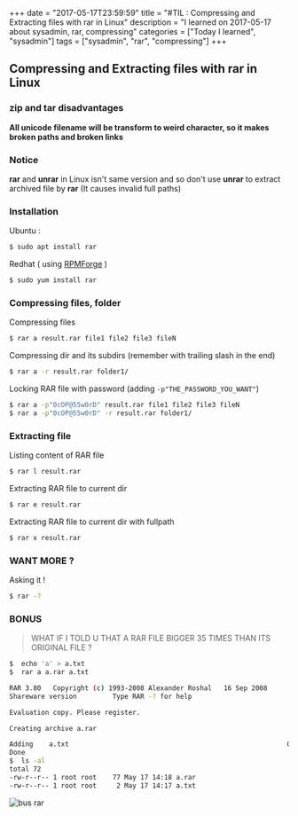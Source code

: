 +++
date = "2017-05-17T23:59:59"
title = "#TIL : Compressing and Extracting files with rar in Linux"
description = "I learned on 2017-05-17 about sysadmin, rar, compressing"
categories = ["Today I learned", "sysadmin"]
tags = ["sysadmin", "rar", "compressing"]
+++



## Compressing and Extracting files with rar in Linux

### zip and tar disadvantages

**All unicode filename will be transform to weird character, so it makes broken paths and broken links**

### Notice

**rar** and **unrar** in Linux isn't same version and so don't use **unrar** to extract archived file by **rar** (It causes invalid full paths)

### Installation

Ubuntu :

```bash
$ sudo apt install rar
```

Redhat ( using [RPMForge](http://repoforge.org/use/) )

```bash
$ sudo yum install rar
```

### Compressing files, folder

Compressing files

```bash
$ rar a result.rar file1 file2 file3 fileN
```

Compressing dir and its subdirs (remember with trailing slash in the end)

```bash
$ rar a -r result.rar folder1/
```

Locking RAR file with password (adding `-p"THE_PASSWORD_YOU_WANT"`)

```bash
$ rar a -p"0cOP@55w0rD" result.rar file1 file2 file3 fileN
$ rar a -p"0cOP@55w0rD" -r result.rar folder1/
```


### Extracting file

Listing content of RAR file

```bash
$ rar l result.rar
```

Extracting RAR file to current dir

```bash
$ rar e result.rar
```

Extracting RAR file to current dir with fullpath

```bash
$ rar x result.rar
```

### WANT MORE ?

Asking it !

```bash
$ rar -?
```

### BONUS

> WHAT IF I TOLD U THAT A RAR FILE BIGGER 35 TIMES THAN ITS ORIGINAL FILE ?

```bash
$  echo 'a' > a.txt
$  rar a a.rar a.txt

RAR 3.80   Copyright (c) 1993-2008 Alexander Roshal   16 Sep 2008
Shareware version         Type RAR -? for help

Evaluation copy. Please register.

Creating archive a.rar

Adding    a.txt                                                       OK 
Done
$  ls -al
total 72
-rw-r--r-- 1 root root    77 May 17 14:18 a.rar
-rw-r--r-- 1 root root     2 May 17 14:17 a.txt
```

![bus rar](https://cloud.githubusercontent.com/assets/4528223/26142566/44a8d4f0-3b0b-11e7-8f03-271fd1326215.jpg)
